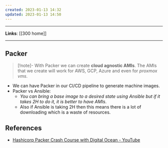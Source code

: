 ```yaml
---
created: 2023-01-13 14:32
updated: 2023-01-13 14:50
---
```

---
**Links**: [[300 home]]

---
## Packer
> [!note]- With Packer we can create **cloud agnostic AMIs**. 
> The AMIs that we create will work for AWS, GCP, Azure and even for *proxmox vms*.

- We can have Packer in our CI/CD pipeline to generate machine images.
- Packer vs Ansible:
	- *You can bring a base image to a desired state using Ansible but if it takes 2H to do it, it is better to have AMIs*.
	- Also if Ansible is taking 2H then this means there is a lot of downloading which is a waste of resources.

## References
- [Hashicorp Packer Crash Course with Digital Ocean - YouTube](https://www.youtube.com/watch?v=T2Gx2fGT9kk)